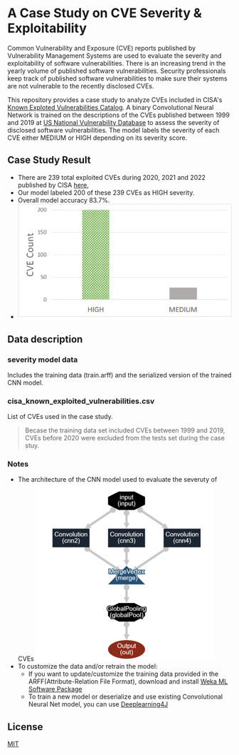 # A Case Study on CVE Severity & Exploitability
Common Vulnerability and Exposure (CVE) reports published by Vulnerability Management Systems are used to evaluate the severity and exploitability of software vulnerabilities. There is an increasing trend in the yearly volume of published software vulnerabilities. Security professionals keep track of published software vulnerabilities to make sure their systems are not vulnerable to the recently disclosed CVEs.

This repository provides a case study to analyze CVEs included in CISA's [Known Exploted Vulnerabilities Catalog](https://www.cisa.gov/known-exploited-vulnerabilities-catalog).
A binary Convolutional Neural Network is trained on the descriptions of the CVEs published between 1999 and 2019 at [US National Vulnerability Database](https://nvd.nist.gov/) to assess the severity of disclosed software vulnerabilities. The model labels the severity of each CVE either MEDIUM or HIGH depending on its severity score.
## Case Study Result
- There are 239 total exploited CVEs during 2020, 2021 and 2022 published by CISA [here](https://www.cisa.gov/known-exploited-vulnerabilities-catalog), 
- Our model labeled 200 of these 239 CVEs as HIGH severity.
- Overall model accuracy 83.7%.
- ![alt text](https://github.com/SoftwareDesignLab/automated_cve_severity_analysis/blob/main/chart.png)

## Data description
### severity model data
Includes the training data (train.arff) and the serialized version of the trained CNN model.
### cisa_known_exploited_vulnerabilities.csv
List of CVEs used in the case study.
> Becase the training data set included CVEs between 1999 and 2019, CVEs before 2020 were excluded from the tests set during the case stuy.

### Notes
- The architecture of the CNN model used to evaluate the severuty of CVEs 
![alt text](https://github.com/SoftwareDesignLab/automated_cve_severity_analysis/blob/main/cnn3.png)
- To customize the data and/or retrain the model:
  - If you want to update/customize the training data provided in the ARFF(Attribute-Relation File Format), download and install [Weka ML Software Package](https://www.cs.waikato.ac.nz/ml/weka/)
  - To train a new model or deserialize and use existing Convolutional Neural Net model, you can use [Deeplearning4J](https://deeplearning4j.konduit.ai/)

## License
[MIT](https://choosealicense.com/licenses/mit/)